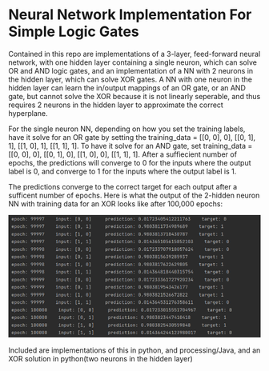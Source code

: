 # Neural Network Implementation For Simple Logic Gates

  Contained in this repo are implementations of a 3-layer, feed-forward neural network, with one hidden layer containing a single neuron, which can solve OR and AND logic gates, and an implementation of a NN with 2 neurons in the hidden layer, which can solve XOR gates. A NN with one neuron in the hidden layer can learn the in/output mappings of an OR gate, or an AND gate, but cannot solve the XOR because it is not linearly seperable, and thus requires 2 neurons in the hidden layer to approximate the correct hyperplane. 
  
  For the single neuron NN, depending on how you set the training labels, have it solve for an OR gate by setting the training_data  = [[0, 0], 0],  [[0, 1], 1], [[1, 0], 1], [[1, 1], 1]. To have it solve for an AND gate, set training_data = [[0, 0], 0],  [[0, 1], 0], [[1, 0], 0], [[1, 1], 1]. After a suffiecient number of epochs, the predictions will converge to 0 for the inputs where the output label is 0, and converge to 1 for the inputs where the output label is 1.

  The predictions converge to the correct target for each output after a sufficent number of epochs. Here is what the output of the 2-hidden neuron NN with training data for an XOR looks like after 100,000 epochs: 

![Alt text](XOR_NN_output.png)

  Included are implementations of this in python, and processing/Java, and an XOR solution in python(two neurons in the hidden layer)
